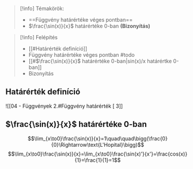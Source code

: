 > [!info] Témakörök:
> - ==Függvény határértéke véges pontban==
> - $\frac{\sin(x)}{x}$ határértéke $0$-ban **(Bizonyítás)**

> [!info] Felépítés
> - [[#Határérték definíció]]
> - Függvény határértéke véges pontban #todo
> - [[#$\frac{\sin(x)}{x}$ határértéke $0$-ban|sin(x)/x határértke 0-ban]]
> - Bizonyítás

## Határérték definíció
![[04 - Függvények 2.#Függvény határérték [ 3]]
## $\frac{\sin(x)}{x}$ határértéke $0$-ban
$$\lim_{x\to0}\frac{\sin(x)}{x}=1\quad\quad\bigg(\frac{0}{0}\Rightarrow\text{L'Hopital}\bigg)$$
$$\lim_{x\to0}\frac{\sin(x)}{x}=\lim_{x\to0}\frac{\sin(x)'}{x'}=\frac{cos(x)}{1}=\frac{1}{1}=1$$
